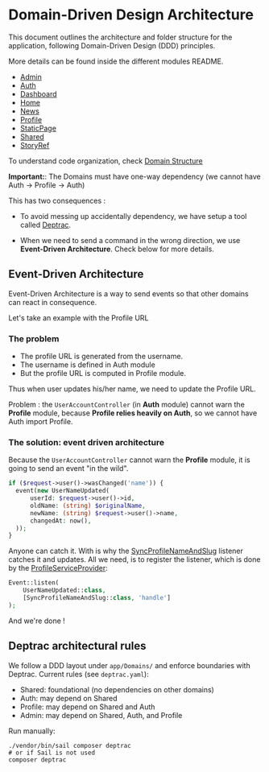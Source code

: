# Domain-Driven Design Architecture

This document outlines the architecture and folder structure for the application, following Domain-Driven Design (DDD) principles.

More details can be found inside the different modules README.
- [Admin](../app/Domains/Admin/README.md)
- [Auth](../app/Domains/Auth/README.md)
- [Dashboard](../app/Domains/Dashboard/README.md)
- [Home](../app/Domains/Home/README.md)
- [News](../app/Domains/News/README.md)
- [Profile](../app/Domains/Profile/README.md)
- [StaticPage](../app/Domains/StaticPage/README.md)
- [Shared](../app/Domains/Shared/README.md)
- [StoryRef](../app/Domains/StoryRef/README.md)

To understand code organization, check [Domain Structure](./Domain_Structure.md)

**Important:**:  The Domains must have one-way dependency (we cannot have Auth -> Profile -> Auth)

This has two consequences :
- To avoid messing up accidentally dependency, we have setup a tool called [Deptrac](https://github.com/deptrac/deptrac).

- When we need to send a command in the wrong direction, we use **Event-Driven Architecture**. Check below for more details. 

## Event-Driven Architecture

Event-Driven Architecture is a way to send events so that other domains can react in consequence.

Let's take an example with the Profile URL

### The problem
- The profile URL is generated from the username. 
- The username is defined in Auth module
- But the profile URL is computed in Profile module.

Thus when user updates his/her name, we need to update the Profile URL.

Problem : the `UserAccountController` (in **Auth** module) cannot warn the **Profile** module, because **Profile relies heavily on Auth**, so we cannot have Auth import Profile.

### The solution: event driven architecture
Because the `UserAccountController` cannot warn the **Profile** module, it is going to send an event "in the wild".

```php
if ($request->user()->wasChanged('name')) {
  event(new UserNameUpdated(
      userId: $request->user()->id,
      oldName: (string) $originalName,
      newName: (string) $request->user()->name,
      changedAt: now(),
  ));
}
```

Anyone can catch it. With is why the [SyncProfileNameAndSlug](../app/Domains/Profile/Listeners/SyncProfileNameAndSlug.php) listener catches it and updates.
All we need, is to register the listener, which is done by the [ProfileServiceProvider](../app/Domains/Profile/Providers/ProfileServiceProvider.php):

```php
Event::listen(
    UserNameUpdated::class,
    [SyncProfileNameAndSlug::class, 'handle']
);
```
And we're done !

## Deptrac architectural rules

We follow a DDD layout under `app/Domains/` and enforce boundaries with Deptrac.
Current rules (see `deptrac.yaml`):

- Shared: foundational (no dependencies on other domains)
- Auth: may depend on Shared
- Profile: may depend on Shared and Auth
- Admin: may depend on Shared, Auth, and Profile

Run manually:

```
./vendor/bin/sail composer deptrac
# or if Sail is not used
composer deptrac
```
